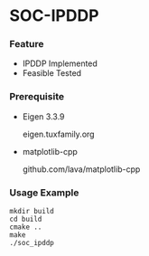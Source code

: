 # SOC-IPDDP

### Feature
- IPDDP Implemented
- Feasible Tested

### Prerequisite
- Eigen 3.3.9
  
  eigen.tuxfamily.org
  
- matplotlib-cpp
  
  github.com/lava/matplotlib-cpp


### Usage Example
```
mkdir build
cd build
cmake ..
make
./soc_ipddp
```